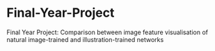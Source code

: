 # Final-Year-Project
Final Year Project: Comparison between image feature visualisation of natural image-trained and illustration-trained networks
